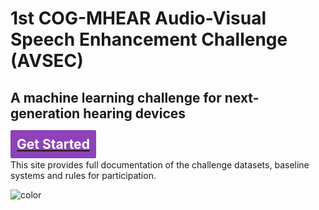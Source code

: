 <!-- _coverpage.md -->

<!-- ![logo](_media/icon.svg) -->

# 1st COG-MHEAR Audio-Visual Speech Enhancement Challenge (AVSEC)
## A machine learning challenge for next-generation hearing devices  

## [<span style="color:white;background: #8f42b9;padding: 10px;line-height: 15px;border-radius:2px;">Get Started</span>](/docs#getting-started)

This site provides full documentation of the challenge datasets, baseline systems and rules for participation.

![color](#f0f0f0)